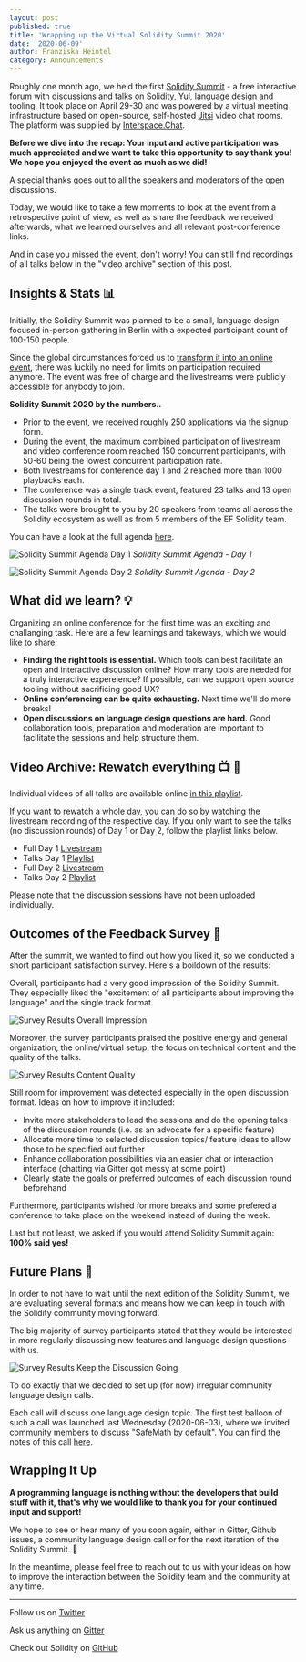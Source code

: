 ```yaml
---
layout: post
published: true
title: 'Wrapping up the Virtual Solidity Summit 2020'
date: '2020-06-09'
author: Franziska Heintel
category: Announcements
---
```


Roughly one month ago, we held the first [Solidity Summit](https://solidity-summit.ethereum.org/) - a free interactive forum with discussions and talks on Solidity, Yul, language design and tooling. It took place on April 29-30 and was powered by a virtual meeting infrastructure based on open-source, self-hosted [Jitsi](https://jitsi.org/) video chat rooms. The platform was supplied by [Interspace.Chat](https://github.com/interspacechat/interspace.chat).

**Before we dive into the recap: Your input and active participation was much appreciated and we want to take this opportunity to say thank you! We hope you enjoyed the event as much as we did!** 

A special thanks goes out to all the speakers and moderators of the open discussions.

Today, we would like to take a few moments to look at the event from a retrospective point of view, as well as share the feedback we received afterwards, what we learned ourselves and all relevant post-conference links. 

And in case you missed the event, don't worry! You can still find recordings of all talks below in the "video archive" section of this post.

## Insights & Stats 📊

Initially, the Solidity Summit was planned to be a small, language design focused in-person gathering in Berlin with a expected participant count of 100-150 people.

Since the global circumstances forced us to [transform it into an online event](https://blog.soliditylang.org/2020/04/17/solidity-summit-2020-goes-interspace/), there was luckily no need for limits on participation required anymore. The event was free of charge and the livestreams were publicly accessible for anybody to join.

**Solidity Summit 2020 by the numbers..**
* Prior to the event, we received roughly 250 applications via the signup form.
* During the event, the maximum combined participation of livestream and video conference room reached 150 concurrent participants, with 50-60 being the lowest concurrent participation rate.
* Both livestreams for conference day 1 and 2 reached more than 1000 playbacks each.
* The conference was a single track event, featured 23 talks and 13 open discussion rounds in total. 
* The talks were brought to you by 20 speakers from teams all across the Solidity ecosystem as well as from 5 members of the EF Solidity team.

You can have a look at the full agenda [here](https://docs.google.com/spreadsheets/d/1ylkaTYKx9TbAifCgyH2jN9SKJKrYfzab9zzTZgSL44g/edit#gid=0). 

![Solidity Summit Agenda Day 1](/img/2020/06/AgendaDay1.png)
*Solidity Summit Agenda - Day 1*

![Solidity Summit Agenda Day 2](/img/2020/06/AgendaDay2.png)
*Solidity Summit Agenda - Day 2*

## What did we learn? 💡

Organizing an online conference for the first time was an exciting and challanging task. Here are a few learnings and takeways, which we would like to share:

* **Finding the right tools is essential.** Which tools can best facilitate an open and interactive discussion online? How many tools are needed for a truly interactive expereience? If possible, can we support open source tooling without sacrificing good UX?
* **Online conferencing can be quite exhausting.** Next time we'll do more breaks!
* **Open discussions on language design questions are hard.** Good collaboration tools, preparation and moderation are important to facilitate the sessions and help structure them.

## Video Archive: Rewatch everything 📺 🍿

Individual videos of all talks are available online [in this playlist](https://www.youtube.com/playlist?list=PLaM7G4Llrb7xlGxwlYGTy1T-GHpytE3RC). 

If you want to rewatch a whole day, you can do so by watching the livestream recording of the respective day. If you only want to see the talks (no discussion rounds) of Day 1 or Day 2, follow the playlist links below.

- Full Day 1 [Livestream](https://www.youtube.com/watch?v=lhjo2FuU4v0&list=PLX8x7Zj6VezlP4XWSSgly6tQlb87g4Cca)
- Talks Day 1 [Playlist](https://www.youtube.com/watch?v=eZERCEhk5lg&list=PLX8x7Zj6Vezk-AGlO3Ip_vPVwroV9aNqB)
- Full Day 2 [Livestream](https://www.youtube.com/watch?v=U3QsM_UDah0&list=PLX8x7Zj6VezlP4XWSSgly6tQlb87g4Cca&index=2)
- Talks Day 2 [Playlist](https://www.youtube.com/watch?v=e1_4xk9nLy8&list=PLX8x7Zj6VezkiZCiif7AcID-yNaV1EPj3)

Please note that the discussion sessions have not been uploaded individually.

## Outcomes of the Feedback Survey 📮

After the summit, we wanted to find out how you liked it, so we conducted a short participant satisfaction survey. Here's a boildown of the results: 

Overall, participants had a very good impression of the Solidity Summit. They especially liked the "excitement of all participants about improving the language" and the single track format.


![Survey Results Overall Impression](/img/2020/06/surveyOverall.png)

Moreover, the survey participants praised the positive energy and general organization, the online/virtual setup, the focus on technical content and the quality of the talks.

![Survey Results Content Quality](/img/2020/06/surveyQuality.png)

Still room for improvement was detected especially in the open discussion format. Ideas on how to improve it included:
* Invite more stakeholders to lead the sessions and do the opening talks of the discussion rounds (i.e. as an advocate for a specific feature)
* Allocate more time to selected discussion topics/ feature ideas to allow those to be specified out further
* Enhance collaboration possibilities via an easier chat or interaction interface (chatting via Gitter got messy at some point)
* Clearly state the goals or preferred outcomes of each discussion round beforehand

Furthermore, participants wished for more breaks and some prefered a conference to take place on the weekend instead of during the week.

Last but not least, we asked if you would attend Solidity Summit again: **100% said yes!**

## Future Plans 🔮

In order to not have to wait until the next edition of the Solidity Summit, we are evaluating several formats and means how we can keep in touch with the Solidity community moving forward. 

The big majority of survey participants stated that they would be interested in more regularly discussing new features and language design questions with us.

![Survey Results Keep the Discussion Going](/img/2020/06/surveyDiscuss.png)

To do exactly that we decided to set up (for now) irregular community language design calls. 

Each call will discuss one language design topic. The first test balloon of such a call was launched last Wednesday (2020-06-03), where we invited community members to discuss "SafeMath by default". You can find the notes of this call [here](https://github.com/ethereum/solidity/issues/9054).

## Wrapping It Up

**A programming language is nothing without the developers that build stuff with it, that's why we would like to thank you for your continued input and support!**

We hope to see or hear many of you soon again, either in Gitter, Github issues, a community language design call or for the next iteration of the Solidity Summit. 🎉

In the meantime, please feel free to reach out to us with your ideas on how to improve the interaction between the Solidity team and the community at any time. 

---
Follow us on [Twitter](https://twitter.com/solidity_lang)

Ask us anything on [Gitter](https://gitter.im/ethereum/solidity)

Check out Solidity on [GitHub](https://github.com/ethereum/solidity)
